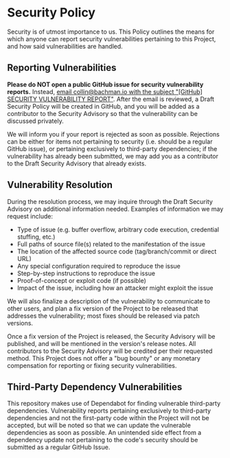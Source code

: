 # Security Policy

Security is of utmost importance to us. This Policy outlines the means for which anyone can report security vulnerabilities pertaining to this Project, and how said vulnerabilities are handled.

## Reporting Vulnerabilities

**Please do NOT open a public GitHub issue for security vulnerability reports.** Instead, [email collin@bachman.io with the subject "[GitHub] SECURITY VULNERABILITY REPORT"](mailto:collin@bachman.io?subject=[GitHub]%20SECURITY%20VULNERABILITY%20REPORT). After the email is reviewed, a Draft Security Policy will be created in GitHub, and you will be added as a contributor to the Security Advisory so that the vulnerability can be discussed privately.

We will inform you if your report is rejected as soon as possible. Rejections can be either for items not pertaining to security (i.e. should be a regular GitHub issue), or pertaining exclusively to third-party dependencies; if the vulnerability has already been submitted, we may add you as a contributor to the Draft Security Advisory that already exists.

## Vulnerability Resolution

During the resolution process, we may inquire through the Draft Security Advisory on additional information needed. Examples of information we may request include:

- Type of issue (e.g. buffer overflow, arbitrary code execution, credential stuffing, etc.)
- Full paths of source file(s) related to the manifestation of the issue
- The location of the affected source code (tag/branch/commit or direct URL)
- Any special configuration required to reproduce the issue
- Step-by-step instructions to reproduce the issue
- Proof-of-concept or exploit code (if possible)
- Impact of the issue, including how an attacker might exploit the issue

We will also finalize a description of the vulnerability to communicate to other users, and plan a fix version of the Project to be released that addresses the vulnerability; most fixes should be released via patch versions.

Once a fix version of the Project is released, the Security Advisory will be published, and will be mentioned in the version's release notes. All contributors to the Security Advisory will be credited per their requested method. This Project does not offer a "bug bounty" or any monetary compensation for reporting or fixing security vulnerabilities.

## Third-Party Dependency Vulnerabilities

This repository makes use of Dependabot for finding vulnerable third-party dependencies. Vulnerability reports pertaining exclusively to third-party dependencies and not the first-party code within the Project will not be accepted, but will be noted so that we can update the vulnerable dependencies as soon as possible. An unintended side effect from a dependency update not pertaining to the code's security should be submitted as a regular GitHub Issue.

